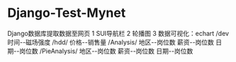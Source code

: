 # Django-Test-Mynet
Django数据库提取数据至网页
1 SUI导航栏
2 轮播图
3 数据可视化：echart
  /dev   时间--磁场强度
  /hdd/  价格--销售量
  /Analysis/  地区--岗位数  薪资--岗位数  日期--岗位数
  /PieAnalysis/  地区--岗位数  薪资--岗位数  日期--岗位数
